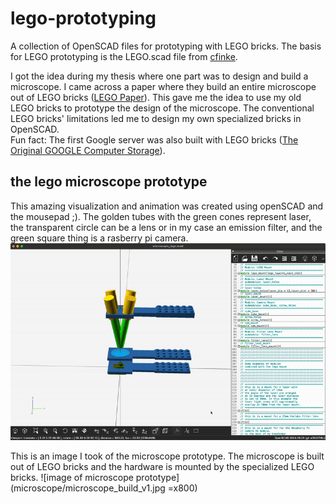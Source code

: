 # lego-prototyping
A collection of OpenSCAD files for prototyping with LEGO bricks.
The basis for LEGO prototyping is the LEGO.scad file from [cfinke](https://github.com/cfinke/LEGO.scad).

I got the idea during my thesis where one part was to design and build a microscope.
I came across a paper where they build an entire microscope out of LEGO bricks ([LEGO Paper](https://www.biorxiv.org/content/10.1101/2021.04.11.439311v1.full.pdf)).
This gave me the idea to use my old LEGO bricks to prototype the design of the microscope.
The conventional LEGO bricks' limitations led me to design my own specialized bricks in OpenSCAD.  
Fun fact: The first Google server was also built with LEGO bricks ([The Original GOOGLE Computer Storage](http://infolab.stanford.edu/pub/voy/museum/pictures/display/0-4-Google.htm)).


## the lego microscope prototype
This amazing visualization and animation was created using openSCAD and the mousepad ;).
The golden tubes with the green cones represent laser, the transparent circle can be a lens or in my case an emission filter, and the green square thing is a rasberry pi camera.
![visualisation of microscope with hardware using openSCAD](microscope/vis_anim_openSCAD.gif?raw=true)

This is an image I took of the microscope prototype. The microscope is built out of LEGO bricks and the hardware is mounted by the specialized LEGO bricks.
![image of microscope prototype](microscope/microscope_build_v1.jpg =x800)


